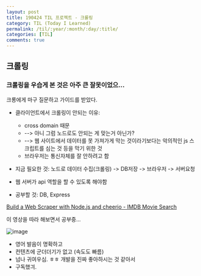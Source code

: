 ```yaml
---
layout: post
title: 190424 TIL 프로젝트 - 크롤링
category: TIL (Today I Learned)
permalink: /til/:year/:month/:day/:title/
categories: [TIL]
comments: true
---
```


## **크롤링**

### 크롤링을 우습게 본 것은 아주 큰 잘못이었으... 

크롱에게 마구 질문하고 가이드를 받았다. 

- 클라이언트에서 크롤링이 안되는 이유: 
  - cross domain 때문 
  - --> 아니 그럼 노드로도 안되는 게 맞는거 아닌가? 
  - --> 웹 사이트에서 데이터를 못 가져가게 막는 것이라기보다는 악의적인 js 스크립트를 심는 것 등을 막기 위한 것
  - 브라우저는 통신자체를 잘 안하려고 함

- 지금 필요한 것: 노드로 데이터 수집(크롤링) -> DB저장 -> 브라우저 -> 서버요청

- 웹 서버가 api 역할을 할 수 있도록 해야함

- 공부할 것: DB, Express


[Build a Web Scraper with Node.js and cheerio - IMDB Movie Search](https://www.youtube.com/watch?v=U0btOGPwrIY)

이 영상을 따라 해보면서 공부중... 

![image](https://user-images.githubusercontent.com/40848630/56706929-bea4e400-6751-11e9-8bb5-c488de9a9af6.png)

- 영어 발음이 명확하고
- 컨텐츠에 군더더기가 없고 (속도도 빠름) 
- 넘나 귀여우심. ㅎㅎ 개발을 진짜 좋아하시는 것 같아서 
- 구독했긔.
